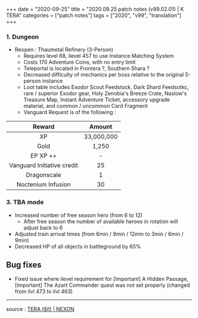 +++
date = "2020-09-25"
title = "2020.09.25 patch notes (v99.02.01) | K TERA"
categories = ["patch notes"]
tags = ["2020", "v99", "translation"]
+++

### 1. Dungeon
- Reopen : Thaumetal Refinery (3-Person)
  - Requires level 68, ilevel 457 to use Instance Matching System
  - Costs 170 Adventure Coins, with no entry limit
  - Teleportal is located in Frontera ?, Southern Shara ?
  - Decreased difficulty of mechanics per boss relative to the original 5-person instance
  - Loot table includes Exodor Scout Feedstock, Dark Shard Feedsotkc, rare / superior Exodor gear, Holy Zenobia's Breeze Crate, Naslow's Treasure Map, Instant Adventure Ticket, accessory upgrade material, and common / uncommon Card Fragment
  - Vanguard Request is of the following :

| Reward | Amount |
|:-:|:-:|
| XP | 33,000,000 |
| Gold | 1,250 |
| EP XP ++ | - |
| Vanguard Initiative credit | 25 |
| Dragonscale | 1 |
| Noctenium Infusion | 30 |

### 3. TBA mode
- Increased number of free season hero (from 6 to 12)
  - After free season the number of available heroes in rotation will adjust back to 6
- Adjusted train arrival times (from 6min / 9min / 12min to 3min / 6min / 9min)
- Decreased HP of all objects in battleground by 65%

## Bug fixes

- Fixed issue where ilevel requirement for [Important] A Hidden Passage, [Important] The Azart Commander quest was not set properly (changed from ilvl 473 to ilvl 463)

----

source : [TERA 테라 | NEXON](http://tera.nexon.com/news/update/view.aspx?n4articlesn=451)
